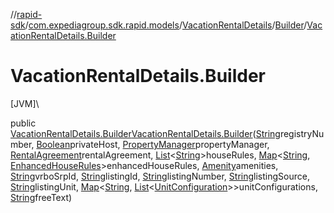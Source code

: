 //[rapid-sdk](../../../../index.md)/[com.expediagroup.sdk.rapid.models](../../index.md)/[VacationRentalDetails](../index.md)/[Builder](index.md)/[VacationRentalDetails.Builder](-vacation-rental-details.-builder.md)

# VacationRentalDetails.Builder

[JVM]\

public [VacationRentalDetails.Builder](index.md)[VacationRentalDetails.Builder](-vacation-rental-details.-builder.md)([String](https://docs.oracle.com/javase/8/docs/api/java/lang/String.html)registryNumber, [Boolean](https://docs.oracle.com/javase/8/docs/api/java/lang/Boolean.html)privateHost, [PropertyManager](../../-property-manager/index.md)propertyManager, [RentalAgreement](../../-rental-agreement/index.md)rentalAgreement, [List](https://docs.oracle.com/javase/8/docs/api/java/util/List.html)&lt;[String](https://docs.oracle.com/javase/8/docs/api/java/lang/String.html)&gt;houseRules, [Map](https://docs.oracle.com/javase/8/docs/api/java/util/Map.html)&lt;[String](https://docs.oracle.com/javase/8/docs/api/java/lang/String.html), [EnhancedHouseRules](../../-enhanced-house-rules/index.md)&gt;enhancedHouseRules, [Amenity](../../-amenity/index.md)amenities, [String](https://docs.oracle.com/javase/8/docs/api/java/lang/String.html)vrboSrpId, [String](https://docs.oracle.com/javase/8/docs/api/java/lang/String.html)listingId, [String](https://docs.oracle.com/javase/8/docs/api/java/lang/String.html)listingNumber, [String](https://docs.oracle.com/javase/8/docs/api/java/lang/String.html)listingSource, [String](https://docs.oracle.com/javase/8/docs/api/java/lang/String.html)listingUnit, [Map](https://docs.oracle.com/javase/8/docs/api/java/util/Map.html)&lt;[String](https://docs.oracle.com/javase/8/docs/api/java/lang/String.html), [List](https://docs.oracle.com/javase/8/docs/api/java/util/List.html)&lt;[UnitConfiguration](../../-unit-configuration/index.md)&gt;&gt;unitConfigurations, [String](https://docs.oracle.com/javase/8/docs/api/java/lang/String.html)freeText)
